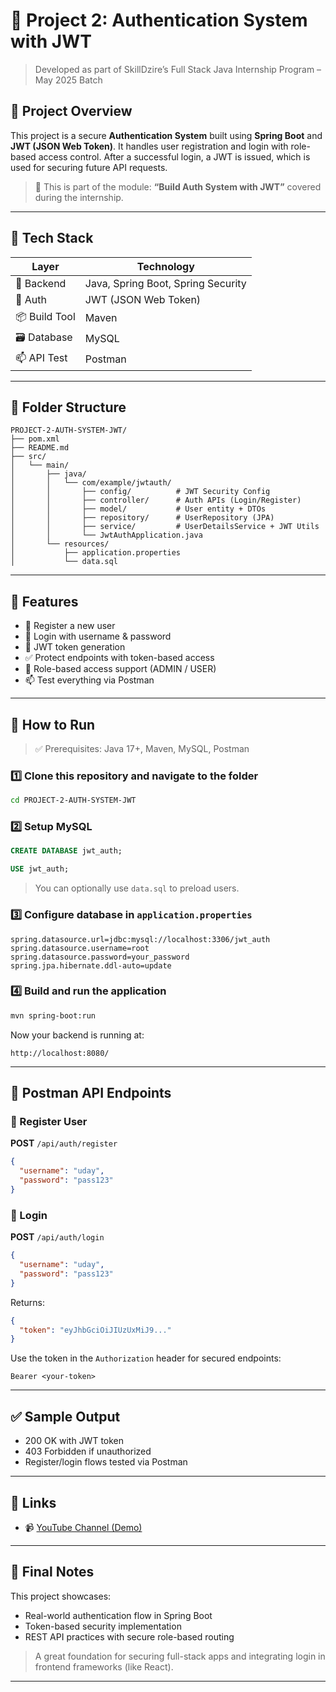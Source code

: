 # 🔐 Project 2: Authentication System with JWT

> Developed as part of SkillDzire’s Full Stack Java Internship Program – May 2025 Batch

## 📌 Project Overview

This project is a secure **Authentication System** built using **Spring Boot** and **JWT (JSON Web Token)**. It handles user registration and login with role-based access control. After a successful login, a JWT is issued, which is used for securing future API requests.

> 🔧 This is part of the module: **“Build Auth System with JWT”** covered during the internship.

---

## 🧱 Tech Stack

| Layer       | Technology                            |
|-------------|----------------------------------------|
| 🧠 Backend     | Java, Spring Boot, Spring Security     |
| 🔐 Auth        | JWT (JSON Web Token)                  |
| 📦 Build Tool | Maven                                 |
| 🗃️ Database    | MySQL                                 |
| 📫 API Test    | Postman                               |

---

## 📂 Folder Structure

```
PROJECT-2-AUTH-SYSTEM-JWT/
├── pom.xml
├── README.md
├── src/
│   └── main/
│       ├── java/
│       │   └── com/example/jwtauth/
│       │       ├── config/          # JWT Security Config
│       │       ├── controller/      # Auth APIs (Login/Register)
│       │       ├── model/           # User entity + DTOs
│       │       ├── repository/      # UserRepository (JPA)
│       │       ├── service/         # UserDetailsService + JWT Utils
│       │       └── JwtAuthApplication.java
│       └── resources/
│           ├── application.properties
│           └── data.sql
```

---

## 🔐 Features

- 👤 Register a new user
- 🔑 Login with username & password
- 🪪 JWT token generation
- ✅ Protect endpoints with token-based access
- 🧩 Role-based access support (ADMIN / USER)
- 📫 Test everything via Postman

---

## 🧪 How to Run

> ✅ Prerequisites: Java 17+, Maven, MySQL, Postman

### 1️⃣ Clone this repository and navigate to the folder

```bash
cd PROJECT-2-AUTH-SYSTEM-JWT
```

### 2️⃣ Setup MySQL

```sql
CREATE DATABASE jwt_auth;

USE jwt_auth;
```

> You can optionally use `data.sql` to preload users.

### 3️⃣ Configure database in `application.properties`

```
spring.datasource.url=jdbc:mysql://localhost:3306/jwt_auth
spring.datasource.username=root
spring.datasource.password=your_password
spring.jpa.hibernate.ddl-auto=update
```

### 4️⃣ Build and run the application

```bash
mvn spring-boot:run
```

Now your backend is running at:

```
http://localhost:8080/
```

---

## 🧪 Postman API Endpoints

### 🔹 Register User

**POST** `/api/auth/register`  
```json
{
  "username": "uday",
  "password": "pass123"
}
```

### 🔹 Login

**POST** `/api/auth/login`  
```json
{
  "username": "uday",
  "password": "pass123"
}
```

Returns:
```json
{
  "token": "eyJhbGciOiJIUzUxMiJ9..."
}
```

Use the token in the `Authorization` header for secured endpoints:
```
Bearer <your-token>
```

---

## ✅ Sample Output

- 200 OK with JWT token
- 403 Forbidden if unauthorized
- Register/login flows tested via Postman

---

## 🔗 Links

- 📹 [YouTube Channel (Demo)](https://www.youtube.com/@udaycodespace)

---

## 🧾 Final Notes

This project showcases:

- Real-world authentication flow in Spring Boot
- Token-based security implementation
- REST API practices with secure role-based routing

> A great foundation for securing full-stack apps and integrating login in frontend frameworks (like React).

---

